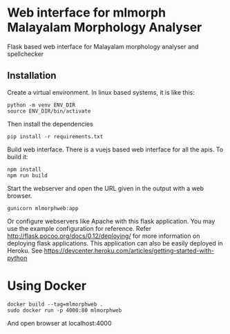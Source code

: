 Web interface for mlmorph Malayalam Morphology Analyser
=======================================================

Flask based web interface for Malayalam morphology analyser and spellchecker


Installation
------------

Create a virtual environment. In linux based systems, it is like this:
```
python -m venv ENV_DIR
source ENV_DIR/bin/activate
```

Then install the dependencies

```
pip install -r requirements.txt
```

Build web interface. There is a vuejs based web interface for all the apis. To build it:

```
npm install
npm run build
```

Start the webserver and open the URL given in the output with a web browser.

```
gunicorn mlmorphweb:app
```

Or configure webservers like Apache with this flask application. You may use the example configuration for reference. Refer http://flask.pocoo.org/docs/0.12/deploying/ for more information on deploying flask applications.
This application can also be easily deployed in Heroku. See https://devcenter.heroku.com/articles/getting-started-with-python


Using Docker
============

```
docker build --tag=mlmorphweb .
sudo docker run -p 4000:80 mlmorphweb
```

And open browser at localhost:4000
